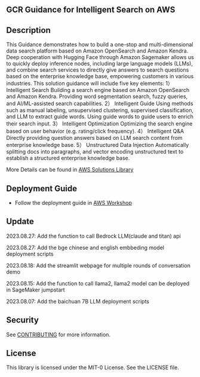 ## GCR Guidance for Intelligent Search on AWS

## Description

This Guidance demonstrates how to build a one-stop and multi-dimensional data search platform based on Amazon OpenSearch and Amazon Kendra. Deep cooperation with Hugging Face through Amazon Sagemaker allows us to quickly deploy inference nodes, including large language models (LLMs), and combine search services to directly give answers to search questions based on the enterprise knowledge base, empowering customers in various industries. This solution guidance will include five key elements: 1） Intelligent Search Building a search engine based on Amazon OpenSearch and Amazon Kendra. Providing word segmentation search, fuzzy queries, and AI/ML-assisted search capabilities. 2） Intelligent Guide Using methods such as manual labeling, unsupervised clustering, supervised classification, and LLM to extract guide words. Using guide words to guide users to enrich their search input. 3） Intelligent Optimization Optimizing the search engine based on user behavior (e.g. rating/click frequency). 4） Intelligent Q&A Directly providing question answers based on LLM search content from enterprise knowledge base. 5） Unstructured Data Injection Automatically splitting docs into paragraphs, and vector encoding unstructured text to establish a structured enterprise knowledge base.

More Details can be found in [AWS Solutions Library](https://aws.amazon.com/cn/solutions/guidance/custom-search-of-an-enterprise-knowledge-base-on-aws/?did=sl_card&trk=sl_card)

## Deployment Guide


* Follow the deployment guide in [AWS Workshop](https://catalog.us-east-1.prod.workshops.aws/workshops/3973557a-0853-41f6-9678-00ae171ba1f6/zh-CN/03cdkinstall/30preinstall)



## Update
2023.08.27: Add the function to call Bedrock LLM(claude and titan) api

2023.08.27: Add the bge chinese and english embbeding model deployment scripts

2023.08.18: Add the streamlit webpage for multiple rounds of conversation demo

2023.08.15: Add the function to call llama2, llama2 model can be deployed in SageMaker jumpstart 

2023.08.07: Add the baichuan 7B LLM deployment scripts


## Security

See [CONTRIBUTING](CONTRIBUTING.md#security-issue-notifications) for more information.

## License

This library is licensed under the MIT-0 License. See the LICENSE file.

